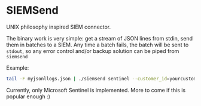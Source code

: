 # SIEMSend
UNIX philosophy inspired SIEM connector. 


The binary work is very simple: get a stream of JSON lines from stdin, send them in batches to a SIEM. Any time a batch fails, the batch will be sent to `stdout`, so any error control and/or backup solution can be piped from `siemsend`

Example:

```sh
tail -F myjsonllogs.json | ./siemsend sentinel --customer_id=yourcustomerid --shared_key=yoursharedkey --log_type=yourlogtype | tee -a failedtosend.json
```

Currently, only Microsoft Sentinel is implemented. More to come if this is popular enough :) 